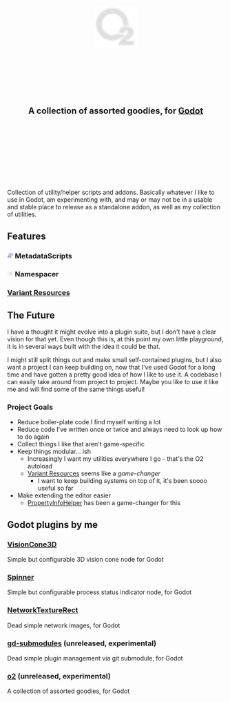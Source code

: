 <div align="center">
	<br/>
	<br/>
	<img src="https://raw.githubusercontent.com/Tattomoosa/o2/refs/heads/main/addons/o2/assets/icons/o2.svg" width="100"/>
	<br/>
	<h1>
		<br/>
		<br/>
		<sub>
		<sub>
		A collection of assorted goodies, for <a href="https://godotengine.org/">Godot</a>
		</sub>
		</sub>
		</sub>
		<br/>
		<br/>
		<br/>
	</h1>
	<br/>
	<br/>
	<!-- <img src="https://raw.githubusercontent.com/Tattomoosa/gd-submodules/refs/heads/main/media/image.png" height="400"> -->
	<!-- <img src="./readme_images/stress_test.png" height="140"> -->
	<!-- <img src="./readme_images/editor_view.png" height="140"> -->
	<br/>
	<br/>
</div>

Collection of utility/helper scripts and addons. Basically whatever I like to use in Godot, am experimenting
with, and may or may not be in a usable and stable place to release as a standalone addon,
as well as my collection of utilities.

## Features

### <img src="https://raw.githubusercontent.com/Tattomoosa/o2/refs/heads/main/addons/o2/addons/metadata_scripts/assets/icons/MetadataScript.svg" alt="drawing" width="14"/> MetadataScripts

### <img src="https://raw.githubusercontent.com/Tattomoosa/o2/refs/heads/main/addons/o2/addons/namespacer/icon/Namespacer.svg" alt="drawing" width="14"/> Namespacer

### [Variant Resources](addons/o2/addons/variant_resources/README.md)


## The Future

I have a thought it might evolve into a plugin suite, but I don't have a clear vision for that yet.
Even though this is, at this point my own little playground, it is in several ways
built with the idea it could be that.

I might still split things out and make small self-contained plugins, but I also want a project I
can keep building on, now that I've used Godot for a long time and have gotten a pretty good idea
of how I like to use it. A codebase I can easily take around from project to project.
Maybe you like to use it like me and will find some of the same things useful!

### Project Goals

* Reduce boiler-plate code I find myself writing a lot
* Reduce code I've written once or twice and always need to look up how to do again
* Collect things I like that aren't game-specific
* Keep things modular... ish
	* Increasingly I want my utilities everywhere I go - that's the O2 autoload
	* [Variant Resources](addons/o2/addons/variant_resources) seems like a *game-changer*
		* I want to keep building systems on top of it, it's been soooo useful so far
* Make extending the editor easier
	* [PropertyInfoHelper](addons/o2/src/helpers/PropertyInfo.gd) has been a game-changer for this

## Godot plugins by me

### [VisionCone3D](https://github.com/Tattomoosa/VisionCone3D)

Simple but configurable 3D vision cone node for Godot

### [Spinner](https://github.com/Tattomoosa/Spinner)

Simple but configurable process status indicator node, for Godot

### [NetworkTextureRect](https://github.com/Tattomoosa/NetworkTextureRect)

Dead simple network images, for Godot

### [gd-submodules](https://github.com/Tattomoosa/gd-submodules) (unreleased, experimental)

Dead simple plugin management via git submodule, for Godot

### [o2](https://github.com/Tattomoosa/o2) (unreleased, experimental)

A collection of assorted goodies, for Godot

[metadata_scripts_icon]: https://raw.githubusercontent.com/Tattomoosa/o2/refs/heads/main/addons/o2/addons/metadata_scripts/assets/icons/MetadataScript.svg